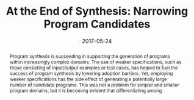 ---
title: 'At the End of Synthesis: Narrowing Program Candidates'
abstract: Program synthesis is succeeding in supporting the generation of programs within increasingly complex domains. The use of weaker specifications, such as those consisting of input/output examples or test cases, has helped to fuel the success of program synthesis by lowering adoption barriers. Yet, employing weaker specifications has the side effect of generating a potentially large number of candidate programs. This was not a problem for simpler and smaller program domains, but it is becoming evident that differentiating among
date: 2017-05-24
venue: '2017 IEEE/ACM 39th International Conference on Software Engineering: New Ideas and Emerging Technologies Results Track (<a href="http://icse2017.gatech.edu/?q=nier-accepted">ICSE-NIER</a>)'
paperurl: https://ieeexplore.ieee.org/abstract/document/7966871/
authors: Shriver David, Elbaum Sebastian, Stolee Kathryn T
---